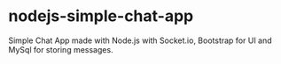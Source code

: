 nodejs-simple-chat-app
======================

Simple Chat App made with Node.js with Socket.io, Bootstrap for UI and MySql for storing messages.
